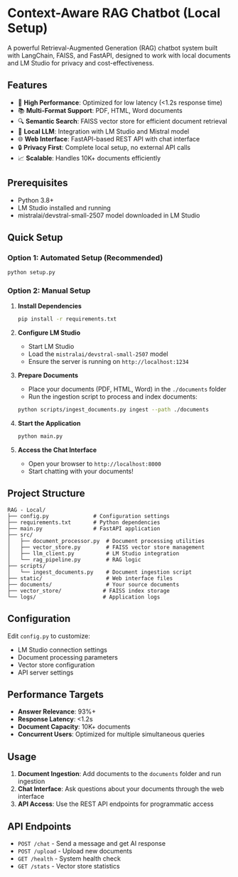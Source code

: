 # Context-Aware RAG Chatbot (Local Setup)

A powerful Retrieval-Augmented Generation (RAG) chatbot system built with LangChain, FAISS, and FastAPI, designed to work with local documents and LM Studio for privacy and cost-effectiveness.

## Features

- 🚀 **High Performance**: Optimized for low latency (<1.2s response time)
- 📚 **Multi-Format Support**: PDF, HTML, Word documents
- 🔍 **Semantic Search**: FAISS vector store for efficient document retrieval
- 🤖 **Local LLM**: Integration with LM Studio and Mistral model
- 🌐 **Web Interface**: FastAPI-based REST API with chat interface
- 🔒 **Privacy First**: Complete local setup, no external API calls
- 📈 **Scalable**: Handles 10K+ documents efficiently

## Prerequisites

- Python 3.8+
- LM Studio installed and running
- mistralai/devstral-small-2507 model downloaded in LM Studio

## Quick Setup

### Option 1: Automated Setup (Recommended)
```bash
python setup.py
```

### Option 2: Manual Setup
1. **Install Dependencies**
   ```bash
   pip install -r requirements.txt
   ```

2. **Configure LM Studio**
   - Start LM Studio
   - Load the `mistralai/devstral-small-2507` model
   - Ensure the server is running on `http://localhost:1234`

3. **Prepare Documents**
   - Place your documents (PDF, HTML, Word) in the `./documents` folder
   - Run the ingestion script to process and index documents:
   ```bash
   python scripts/ingest_documents.py ingest --path ./documents
   ```

4. **Start the Application**
   ```bash
   python main.py
   ```

5. **Access the Chat Interface**
   - Open your browser to `http://localhost:8000`
   - Start chatting with your documents!

## Project Structure

```
RAG - Local/
├── config.py              # Configuration settings
├── requirements.txt       # Python dependencies
├── main.py                # FastAPI application
├── src/
│   ├── document_processor.py  # Document processing utilities
│   ├── vector_store.py        # FAISS vector store management
│   ├── llm_client.py          # LM Studio integration
│   └── rag_pipeline.py        # RAG logic
├── scripts/
│   └── ingest_documents.py    # Document ingestion script
├── static/                    # Web interface files
├── documents/                 # Your source documents
├── vector_store/             # FAISS index storage
└── logs/                     # Application logs
```

## Configuration

Edit `config.py` to customize:
- LM Studio connection settings
- Document processing parameters
- Vector store configuration
- API server settings

## Performance Targets

- **Answer Relevance**: 93%+
- **Response Latency**: <1.2s
- **Document Capacity**: 10K+ documents
- **Concurrent Users**: Optimized for multiple simultaneous queries

## Usage

1. **Document Ingestion**: Add documents to the `documents` folder and run ingestion
2. **Chat Interface**: Ask questions about your documents through the web interface
3. **API Access**: Use the REST API endpoints for programmatic access

## API Endpoints

- `POST /chat` - Send a message and get AI response
- `POST /upload` - Upload new documents
- `GET /health` - System health check
- `GET /stats` - Vector store statistics 